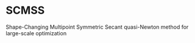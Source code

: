 # SCMSS
Shape-Changing Multipoint Symmetric Secant quasi-Newton method for large-scale optimization
